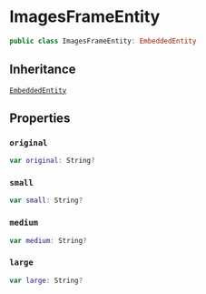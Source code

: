 # ImagesFrameEntity

``` swift
public class ImagesFrameEntity: EmbeddedEntity
```

## Inheritance

[`EmbeddedEntity`](EmbeddedEntity)

## Properties

### `original`

``` swift
var original: String?
```

### `small`

``` swift
var small: String?
```

### `medium`

``` swift
var medium: String?
```

### `large`

``` swift
var large: String?
```

